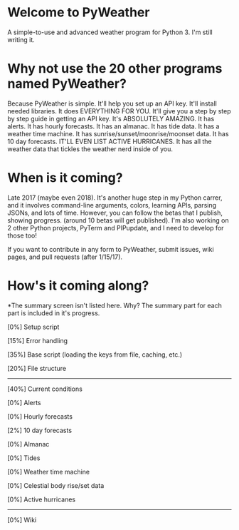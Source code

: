 # Welcome to PyWeather
A simple-to-use and advanced weather program for Python 3. I'm still writing it.

# Why not use the 20 other programs named PyWeather?
Because PyWeather is simple. It'll help you set up an API key. It'll install needed libraries. It does EVERYTHING FOR YOU. It'll give you a step by step by step guide in getting an API key. It's ABSOLUTELY AMAZING. It has alerts. It has hourly forecasts. It has an almanac. It has tide data. It has a weather time machine. It has sunrise/sunset/moonrise/moonset data. It has 10 day forecasts. IT'LL EVEN LIST ACTIVE HURRICANES. It has all the weather data that tickles the weather nerd inside of you.

# When is it coming?
Late 2017 (maybe even 2018). It's another huge step in my Python carrer, and it involves command-line arguments, colors, learning APIs, parsing JSONs, and lots of time. However, you can follow the betas that I publish, showing progress. (around 10 betas will get published). I'm also working on 2 other Python projects, PyTerm and PIPupdate, and I need to develop for those too!

If you want to contribute in any form to PyWeather, submit issues, wiki pages, and pull requests (after 1/15/17).

# How's it coming along?

*The summary screen isn't listed here. Why? The summary part for each part is included in it's progress.

[0%] Setup script

[15%] Error handling

[35%] Base script (loading the keys from file, caching, etc.)

[20%] File structure

---------

[40%] Current conditions

[0%] Alerts

[0%] Hourly forecasts

[2%] 10 day forecasts

[0%] Almanac

[0%] Tides

[0%] Weather time machine

[0%] Celestial body rise/set data

[0%] Active hurricanes

---------

[0%] Wiki
